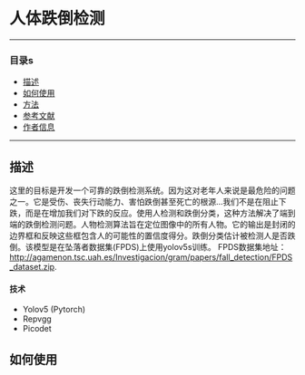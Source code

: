 
# 人体跌倒检测
---
### 目录s 

- [描述](#描述)
- [如何使用](#如何使用)
- [方法](#方法s)
- [参考文献](#参考文献)
- [作者信息](#作者信息)

---

## 描述 

这里的目标是开发一个可靠的跌倒检测系统。因为这对老年人来说是最危险的问题之一。它是受伤、丧失行动能力、害怕跌倒甚至死亡的根源...我们不是在阻止下跌，而是在增加我们对下跌的反应。使用人检测和跌倒分类，这种方法解决了端到端的跌倒检测问题。人物检测算法旨在定位图像中的所有人物。它的输出是封闭的边界框和反映这些框包含人的可能性的置信度得分。跌倒分类估计被检测人是否跌倒。该模型是在坠落者数据集(FPDS)上使用yolov5s训练。
FPDS数据集地址： http://agamenon.tsc.uah.es/Investigacion/gram/papers/fall_detection/FPDS_dataset.zip.


#### 技术
- Yolov5 (Pytorch)
- Repvgg
- Picodet

## 如何使用
